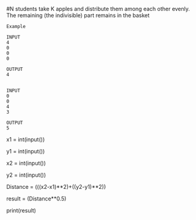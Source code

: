 #N students take K apples and distribute them among each other evenly. The remaining (the indivisible) part remains in the basket
```
Example 

INPUT 
4
0
0
0

OUTPUT
4


INPUT 
0
0
4
3

OUTPUT
5

```
x1 = int(input()) 

y1 = int(input()) 

x2 = int(input())

y2 = int(input()) 

Distance = (((x2-x1)**2)+((y2-y1)**2)) 

result = (Distance**0.5) 

print(result)
